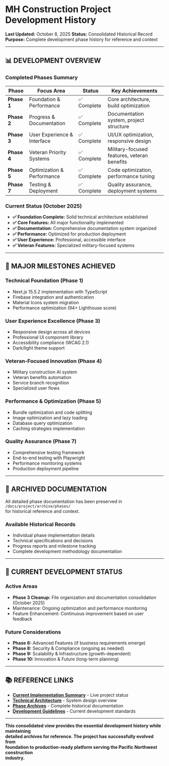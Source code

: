# MH Construction Project Development History

**Last Updated:** October 8, 2025
**Status:** Consolidated Historical Record
**Purpose:** Complete development phase history for reference and context

---

## 📊 **DEVELOPMENT OVERVIEW**

### **Completed Phases Summary**

| Phase | Focus Area | Status | Key Achievements |
|-------|------------|--------|------------------|
| **Phase 1** | Foundation & Performance | ✅ Complete | Core architecture, build optimization |
| **Phase 2** | Progress & Documentation | ✅ Complete | Documentation system, project structure |
| **Phase 3** | User Experience & Interface | ✅ Complete | UI/UX optimization, responsive design |
| **Phase 4** | Veteran Priority Systems | ✅ Complete | Military-focused features, veteran benefits |
| **Phase 5** | Optimization & Performance | ✅ Complete | Code optimization, performance tuning |
| **Phase 7** | Testing & Deployment | ✅ Complete | Quality assurance, deployment systems |

### **Current Status (October 2025)**

- **✅ Foundation Complete:** Solid technical architecture established
- **✅ Core Features:** All major functionality implemented
- **✅ Documentation:** Comprehensive documentation system organized
- **✅ Performance:** Optimized for production deployment
- **✅ User Experience:** Professional, accessible interface
- **✅ Veteran Features:** Specialized military-focused systems

---

## 🎯 **MAJOR MILESTONES ACHIEVED**

### **Technical Foundation (Phase 1)**

- Next.js 15.5.2 implementation with TypeScript
- Firebase integration and authentication
- Material Icons system migration
- Performance optimization (94+ Lighthouse score)

### **User Experience Excellence (Phase 3)**

- Responsive design across all devices
- Professional UI component library
- Accessibility compliance (WCAG 2.1)
- Dark/light theme support

### **Veteran-Focused Innovation (Phase 4)**

- Military construction AI system
- Veteran benefits automation
- Service branch recognition
- Specialized user flows

### **Performance & Optimization (Phase 5)**

- Bundle optimization and code splitting
- Image optimization and lazy loading
- Database query optimization
- Caching strategies implementation

### **Quality Assurance (Phase 7)**

- Comprehensive testing framework
- End-to-end testing with Playwright
- Performance monitoring systems
- Production deployment pipeline

---

## 📁 **ARCHIVED DOCUMENTATION**

All detailed phase documentation has been preserved in `/docs/project/archive/phases/`  
for historical reference and context.

### **Available Historical Records**

- Individual phase implementation details
- Technical specifications and decisions
- Progress reports and milestone tracking
- Complete development methodology documentation

---

## 🔄 **CURRENT DEVELOPMENT STATUS**

### **Active Areas**

- **Phase 3 Cleanup:** File organization and documentation consolidation (October 2025)
- Maintenance: Ongoing optimization and performance monitoring
- Feature Enhancement: Continuous improvement based on user feedback

### **Future Considerations**

- **Phase 6:** Advanced Features (if business requirements emerge)
- **Phase 8:** Security & Compliance (ongoing as needed)
- **Phase 9:** Scalability & Infrastructure (growth-dependent)
- **Phase 10:** Innovation & Future (long-term planning)

---

## 📚 **REFERENCE LINKS**

- **[Current Implementation Summary](IMPLEMENTATION_SUMMARY.md)** - Live project status
- **[Technical Architecture](ARCHITECTURE.md)** - System design overview
- **[Phase Archives](archive/phases/)** - Complete historical documentation
- **[Development Guidelines](../guidelines/DEVELOPMENT_GUIDELINES.md)** - Current development standards

---

**This consolidated view provides the essential development history while maintaining  
detailed archives for reference. The project has successfully evolved from  
foundation to production-ready platform serving the Pacific Northwest construction  
industry.**
